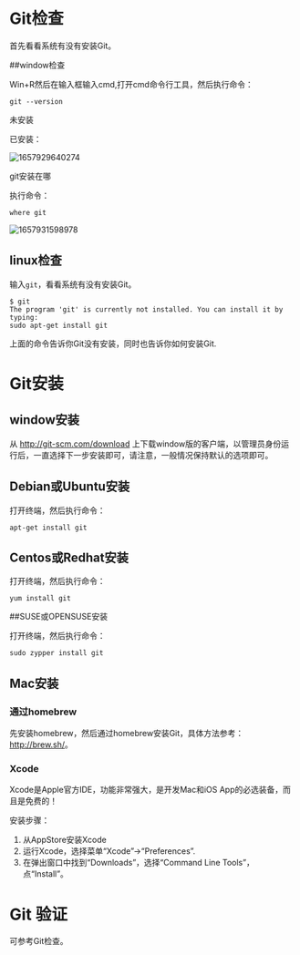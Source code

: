 

# Git检查

首先看看系统有没有安装Git。

##window检查

Win+R然后在输入框输入cmd,打开cmd命令行工具，然后执行命令：

```
git --version
```

未安装



已安装：

![1657929640274](E:\gitApp\vuepress-devkit\image\1657929640274.png)

git安装在哪

执行命令：

```
where git
```

![1657931598978](E:\gitApp\vuepress-devkit\image\1657931598978.png)

## linux检查

输入`git`，看看系统有没有安装Git。

```
$ git
The program 'git' is currently not installed. You can install it by typing:
sudo apt-get install git
```

上面的命令告诉你Git没有安装，同时也告诉你如何安装Git.



# Git安装

## window安装
从 http://git-scm.com/download 上下载window版的客户端，以管理员身份运行后，一直选择下一步安装即可，请注意，一般情况保持默认的选项即可。

## Debian或Ubuntu安装

打开终端，然后执行命令：
```
apt-get install git
```

## Centos或Redhat安装
打开终端，然后执行命令：
```
yum install git
```

##SUSE或OPENSUSE安装

打开终端，然后执行命令：

```
sudo zypper install git
```

## Mac安装

### 通过homebrew

先安装homebrew，然后通过homebrew安装Git，具体方法参考：<http://brew.sh/>。

### Xcode

Xcode是Apple官方IDE，功能非常强大，是开发Mac和iOS App的必选装备，而且是免费的！

安装步骤：

1. 从AppStore安装Xcode
2. 运行Xcode，选择菜单“Xcode”->“Preferences”.
3. 在弹出窗口中找到“Downloads”，选择“Command Line Tools”，点“Install”。



# Git 验证

可参考Git检查。